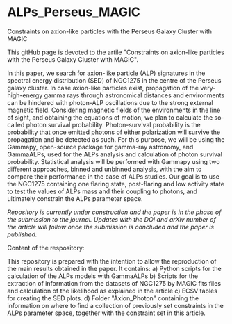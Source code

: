 # ALPs_Perseus_MAGIC
Constraints on axion-like particles with the Perseus Galaxy Cluster with MAGIC

This gitHub page is devoted to the artile "Constraints on axion-like particles with the Perseus Galaxy Cluster with MAGIC".

In this paper, we search for axion-like particle (ALP) signatures in the spectral energy distribution (SED) of NGC1275 in the centre of the Perseus galaxy cluster.
In case axion-like particles exist, propagation of the very-high-energy gamma rays through astronomical distances and environments can be hindered with photon-ALP oscillations due to the strong external magnetic field. 
Considering magnetic fields of the environments in the line of sight, and obtaining the equations of motion, we plan to calculate the so-called photon survival probability. 
Photon-survival probability is the probability that once emitted photons of either polarization will survive the propagation and be detected as such. 
For this purpose, we will be using the Gammapy, open-source package for gamma-ray astronomy, and GammaALPs, used for the ALPs analysis and calculation of photon survival probability. 
Statistical analysis will be performed with Gammapy using two different approaches, binned and unbinned analysis, with the aim to compare their performance in the case of ALPs studies. 
Our goal is to use the NGC1275 containing one flaring state, post-flaring and low activity state to test the values of ALPs mass and their coupling to photons, and ultimately constrain the ALPs parameter space.

*Repository is currently under construction and the paper is in the phase of the submission to the journal. Updates with the DOI and arXiv number of the article will follow once the submission is concluded and the paper is published.*

Content of the respository:

This repository is prepared with the intention to allow the reproduction of the main results obtained in the paper. It contains:
a) Python scripts for the calculation of the ALPs models with GammaALPs
b) Scripts for the extraction of information from the datasets of NGC1275 by MAGIC fits files and calculation of the likelihood as explained in the article
c) ECSV tables for creating the SED plots.
d) Folder "Axion_Photon" containing the information on where to find a collection of previously set constraints in the ALPs parameter space, together with the constraint set in this article. 
